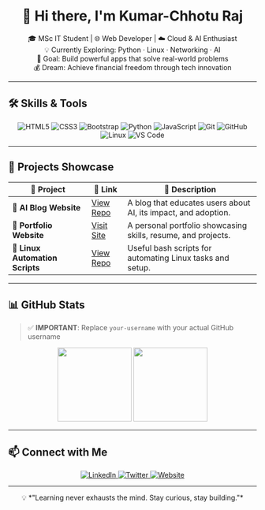 
<h1 align="center">👋 Hi there, I'm Kumar-Chhotu Raj</h1>

<p align="center">
🎓 MSc IT Student | 🌐 Web Developer | ☁️ Cloud & AI Enthusiast  
<br>💡 Currently Exploring: Python · Linux · Networking · AI  
<br>🚀 Goal: Build powerful apps that solve real-world problems  
<br>💰 Dream: Achieve financial freedom through tech innovation  
</p>

---

## 🛠️ Skills & Tools

<div align="center">

![HTML5](https://img.shields.io/badge/-HTML5-E34F26?style=flat&logo=html5&logoColor=white)
![CSS3](https://img.shields.io/badge/-CSS3-1572B6?style=flat&logo=css3)
![Bootstrap](https://img.shields.io/badge/-Bootstrap-563D7C?style=flat&logo=bootstrap)
![Python](https://img.shields.io/badge/-Python-3776AB?style=flat&logo=python&logoColor=white)
![JavaScript](https://img.shields.io/badge/-JavaScript-F7DF1E?style=flat&logo=javascript&logoColor=black)
![Git](https://img.shields.io/badge/-Git-F05032?style=flat&logo=git&logoColor=white)
![GitHub](https://img.shields.io/badge/-GitHub-181717?style=flat&logo=github)
![Linux](https://img.shields.io/badge/-Linux-FCC624?style=flat&logo=linux&logoColor=black)
![VS Code](https://img.shields.io/badge/-VS%20Code-007ACC?style=flat&logo=visual-studio-code)

</div>

---

## 📂 Projects Showcase

| 🔨 Project | 🔗 Link | 📄 Description |
|-----------|--------|----------------|
| 🧠 **AI Blog Website** | [View Repo](https://github.com/your-username/ai-blog) | A blog that educates users about AI, its impact, and adoption. |
| 💼 **Portfolio Website** | [Visit Site](https://yourwebsite.com) | A personal portfolio showcasing skills, resume, and projects. |
| 🐧 **Linux Automation Scripts** | [View Repo](https://github.com/your-username/linux-scripts) | Useful bash scripts for automating Linux tasks and setup. |

---

## 📊 GitHub Stats

> ✅ **IMPORTANT**: Replace `your-username` with your actual GitHub username

<p align="center">
  <img src="https://github-readme-stats.vercel.app/api?username=your-username&show_icons=true&theme=radical" height="150" />
  <img src="https://github-readme-stats.vercel.app/api/top-langs/?username=your-username&layout=compact&theme=radical" height="150" />
</p>

---

## 📫 Connect with Me

<p align="center">
  <a href="https://linkedin.com/in/yourname" target="_blank">
    <img alt="LinkedIn" src="https://img.shields.io/badge/LinkedIn-blue?style=flat&logo=linkedin&logoColor=white" />
  </a>
  <a href="https://twitter.com/yourname" target="_blank">
    <img alt="Twitter" src="https://img.shields.io/badge/Twitter-1DA1F2?style=flat&logo=twitter&logoColor=white" />
  </a>
  <a href="https://yourwebsite.com" target="_blank">
    <img alt="Website" src="https://img.shields.io/badge/Portfolio-000000?style=flat&logo=google-chrome&logoColor=white" />
  </a>
</p>

---

<p align="center">
  💡 *"Learning never exhausts the mind. Stay curious, stay building."*
</p>

